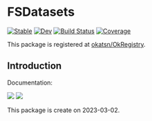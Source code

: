 # FSDatasets

[![Stable](https://img.shields.io/badge/docs-stable-blue.svg)](https://okatsn.github.io/FSDatasets.jl/stable/)
[![Dev](https://img.shields.io/badge/docs-dev-blue.svg)](https://okatsn.github.io/FSDatasets.jl/dev/)
[![Build Status](https://github.com/okatsn/FSDatasets.jl/actions/workflows/CI.yml/badge.svg?branch=main)](https://github.com/okatsn/FSDatasets.jl/actions/workflows/CI.yml?query=branch%3Amain)
[![Coverage](https://codecov.io/gh/okatsn/FSDatasets.jl/branch/main/graph/badge.svg)](https://codecov.io/gh/okatsn/FSDatasets.jl)

<!-- Don't have any of your custom contents above; they won't occur if there is no citation. -->

This package is registered at [okatsn/OkRegistry](https://github.com/okatsn/OkRegistry).

## Introduction

Documentation:

[![](https://img.shields.io/badge/docs-stable-blue.svg)](https://okatsn.github.io/FSDatasets.jl/stable)
[![](https://img.shields.io/badge/docs-dev-blue.svg)](https://okatsn.github.io/FSDatasets.jl/dev)

This package is create on 2023-03-02.

